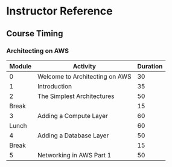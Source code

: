# Instructor Reference

## Course Timing

### Architecting on AWS

|Module|Activity|Duration|
|-|-|-|
|0|Welcome to Architecting on AWS|30|
|1|Introduction|35|
|2|The Simplest Architectures|50|
|Break||15|
|3|Adding a Compute Layer|60|
|Lunch||60|
|4|Adding a Database Layer|50|
|Break||15|
|5|Networking in AWS Part 1|50|

